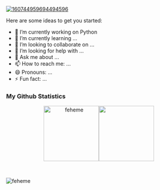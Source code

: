 [![160744959694494596](https://user-images.githubusercontent.com/6764957/101521273-94ed0f00-39c0-11eb-9721-1fb49097a171.png)](https://github.com/feheme?tab=repositories)


Here are some ideas to get you started:

- 🔭 I’m currently working on Python
- 🌱 I’m currently learning ...
- 👯 I’m looking to collaborate on ...
- 🤔 I’m looking for help with ...
- 💬 Ask me about ...
- 📫 How to reach me: ...
- 😄 Pronouns: ...
- ⚡ Fun fact: ...


### My Github Statistics

<p align="center">
<img align="" height='150px' src="https://github-readme-stats.vercel.app/api?username=feheme&hide_title=true&show_icons=true&theme=gotham&include_all_commits=true" alt="feheme" /><img align="" height='150px' src="https://github-readme-stats.vercel.app/api/top-langs/?username=feheme&hide_title=false&layout=compact&theme=gotham&count_private=true" />
</p>
<br>


<p align="left"> <img src="https://komarev.com/ghpvc/?username=feheme&label=Profile%20views&color=0e75b6&style=flat" alt="feheme" /> </p>
